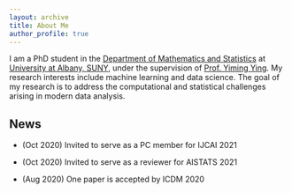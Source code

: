 ```yaml
---
layout: archive
title: About Me
author_profile: true
---
```


I am a PhD student in the [Department of Mathematics and Statistics](https://www.albany.edu/math) at [University at Albany, SUNY](https://www.albany.edu/), under the supervision of [Prof. Yiming Ying](https://www.albany.edu/~yy298919/). My research interests include machine learning and data science. The goal of my research is to address the computational and statistical challenges arising in modern data analysis.

## News

* (Oct 2020) Invited to serve as a PC member for IJCAI 2021

* (Oct 2020) Invited to serve as a reviewer for AISTATS 2021

* (Aug 2020) One paper is accepted by ICDM 2020
